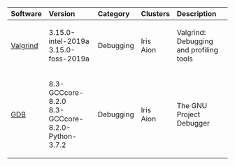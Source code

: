 | Software                                                        | Version                                                    | Category         | Clusters            | Description                             |
|:----------------------------------------------------------------|:-----------------------------------------------------------|:-----------------|:--------------------|:----------------------------------------|
| <p><a href=http://valgrind.org>Valgrind</a></p>                 | <p>3.15.0-intel-2019a<br>3.15.0-foss-2019a</p>             | <p>Debugging</p> | <p>Iris<br>Aion</p> | Valgrind: Debugging and profiling tools |
| <p><a href=http://www.gnu.org/software/gdb/gdb.html>GDB</a></p> | <p>8.3-GCCcore-8.2.0<br>8.3-GCCcore-8.2.0-Python-3.7.2</p> | <p>Debugging</p> | <p>Iris<br>Aion</p> | The GNU Project Debugger                |